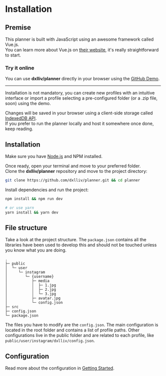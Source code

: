 # Installation

## Premise

This planner is built with JavaScript using an awesome framework called Vue.js.  
You can learn more about Vue.js on [their website](https://vuejs.org/), it's really straightforward to start.

### Try it online

You can use **dxlliv/planner** directly in your browser using the [GitHub Demo](https://dxlliv.github.io/planner/).  

---

Installation is not mandatory, you can create new profiles with an intuitive interface
or import a profile selecting a pre-configured folder (or a .zip file, soon) using the demo. 

Changes will be saved in your browser using a client-side storage called [IndexedDB API](https://developer.mozilla.org/en-US/docs/Web/API/IndexedDB_API).  
If you prefer to run the planner locally and host it somewhere once done, keep reading.

## Installation

Make sure you have [Node.js](https://nodejs.org/en/download) and NPM installed.  

Once ready, open your terminal and move to your preferred folder.  
Clone the **dxlliv/planner** repository and move to the project directory:

```bash
git clone https://github.com/dxlliv/planner.git && cd planner
```

Install dependencies and run the project:

```bash
npm install && npm run dev

# or use yarn
yarn install && yarn dev
```

## File structure

Take a look at the project structure. The `package.json` contains all the libraries have been used
to develop this and should not be touched unless you know what you are doing.

```
.
├─ public
│  └─ user
│     └─ instagram
│        └─ {username}
│           ├─ media
│           │  ├─ 1.jpg
│           │  ├─ 2.jpg
│           │  └─ 3.jpg
│           ├─ avatar.jpg
│           └─ config.json
├─ src
├─ config.json
└─ package.json
```

The files you have to modify are the `config.json`. The main configuration is located in the root folder and contains a list of profile paths. Other configurations live in the public folder and are related to each profile, like `public/user/instagram/dxlliv/config.json`.

## Configuration

Read more about the configuration in [Getting Started](getting-started#configuration).
